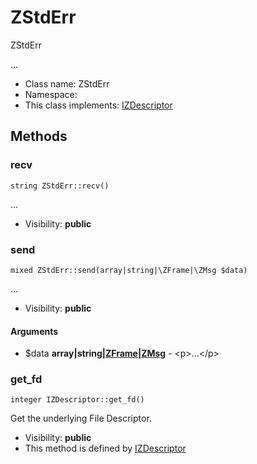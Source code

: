 ZStdErr
===============

ZStdErr

...


* Class name: ZStdErr
* Namespace: 
* This class implements: [IZDescriptor](IZDescriptor.md)






Methods
-------


### recv

    string ZStdErr::recv()



...

* Visibility: **public**




### send

    mixed ZStdErr::send(array|string|\ZFrame|\ZMsg $data)



...

* Visibility: **public**


#### Arguments
* $data **array|string|[ZFrame](ZFrame.md)|[ZMsg](ZMsg.md)** - &lt;p&gt;...&lt;/p&gt;



### get_fd

    integer IZDescriptor::get_fd()

Get the underlying File Descriptor.



* Visibility: **public**
* This method is defined by [IZDescriptor](IZDescriptor.md)



